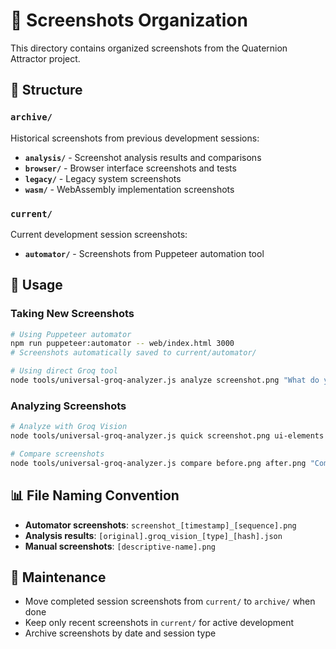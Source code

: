 # 📸 Screenshots Organization

This directory contains organized screenshots from the Quaternion Attractor project.

## 📁 **Structure**

### **`archive/`**
Historical screenshots from previous development sessions:
- **`analysis/`** - Screenshot analysis results and comparisons
- **`browser/`** - Browser interface screenshots and tests
- **`legacy/`** - Legacy system screenshots
- **`wasm/`** - WebAssembly implementation screenshots

### **`current/`**
Current development session screenshots:
- **`automator/`** - Screenshots from Puppeteer automation tool

## 🎯 **Usage**

### **Taking New Screenshots**
```bash
# Using Puppeteer automator
npm run puppeteer:automator -- web/index.html 3000
# Screenshots automatically saved to current/automator/

# Using direct Groq tool
node tools/universal-groq-analyzer.js analyze screenshot.png "What do you see?"
```

### **Analyzing Screenshots**
```bash
# Analyze with Groq Vision
node tools/universal-groq-analyzer.js quick screenshot.png ui-elements

# Compare screenshots
node tools/universal-groq-analyzer.js compare before.png after.png "Compare these patterns"
```

## 📊 **File Naming Convention**

- **Automator screenshots**: `screenshot_[timestamp]_[sequence].png`
- **Analysis results**: `[original].groq_vision_[type]_[hash].json`
- **Manual screenshots**: `[descriptive-name].png`

## 🔄 **Maintenance**

- Move completed session screenshots from `current/` to `archive/` when done
- Keep only recent screenshots in `current/` for active development
- Archive screenshots by date and session type
